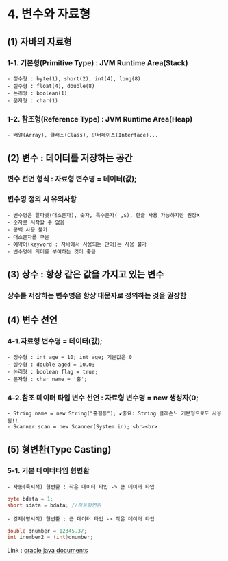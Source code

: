 # 4. 변수와 자료형<br>
## (1) 자바의 자료형
### 1-1. 기본형(Primitive Type) : JVM Runtime Area(Stack)<br>
	- 정수형 : byte(1), short(2), int(4), long(8)
	- 실수형 : float(4), double(8)
	- 논리형 : boolean(1)
	- 문자형 : char(1)

### 1-2. 참조형(Reference Type) : JVM Runtime Area(Heap)<br>
	- 배열(Array), 클래스(Class), 인터페이스(Interface)...

## (2) 변수 : 데이터를 저장하는 공간
### 변수 선언 형식 : 자료형 변수명 = 데이터(값);
### 변수명 정의 시 유의사항
	- 변수명은 알파벳(대소문자), 숫자, 특수문자(_,$), 한글 사용 가능하지만 권장X
	- 숫자로 시작할 수 없음
	- 공백 사용 불가
	- 대소문자를 구분
	- 예약어(keyword : 자바에서 사용되는 단어)는 사용 불가
	- 변수명에 의미를 부여하는 것이 좋음
	
## (3) 상수 : 항상 같은 값을 가지고 있는 변수
### 상수를 저장하는 변수명은 항상 대문자로 정의하는 것을 권장함

## (4) 변수 선언 
### 4-1.자료형 변수명 = 데이터(값);
	- 정수형 : int age = 10; int age; 기본값은 0
	- 실수형 : double aged = 10.0;
	- 논리형 : boolean flag = true;
	- 문자형 : char name = '홍';
### 4-2.참조 데이터 타입 변수 선언 : 자료형 변수명 = new 생성자(0;
	- String name = new String("홍길동"); ✔중요: String 클래슨느 기본형으로도 사용됨!!
	- Scanner scan = new Scanner(System.in); <br><br>
	
## (5) 형변환(Type Casting)
### 5-1. 기본 데이터타입 형변환
	- 자동(묵시적) 형변환 : 작은 데이터 타입 -> 큰 데이터 타입
	
```java
byte bdata = 1;
short sdata = bdata; //자동형변환
```	
	
	- 강제(명시적) 형변환 : 큰 데이터 타입 -> 작은 데이터 타입
	
```java
double dnumber = 12345.37;
int inumber2 = (int)dnumber;
```	
	
Link : [oracle java documents](https://docs.oracle.com/en/java/javase/21/docs/api/java.base/java/lang/System.html)
	
	